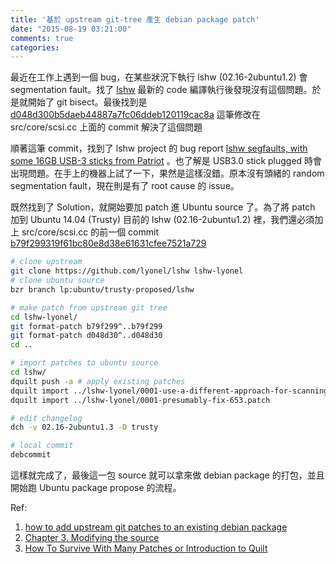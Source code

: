 ```yaml
---
title: '基於 upstream git-tree 產生 debian package patch'
date: "2015-08-19 03:21:00"
comments: true
categories: 
---
```

最近在工作上遇到一個 bug，在某些狀況下執行 lshw (02.16-2ubuntu1.2) 會 segmentation fault。找了 [lshw](https://github.com/lyonel/lshw) 最新的 code 編譯執行後發現沒有這個問題。於是就開始了 git bisect。最後找到是 [d048d300b5daeb44887a7fc06ddeb120119cac8a](https://github.com/lyonel/lshw/commit/d048d300b5daeb44887a7fc06ddeb120119cac8a) 這筆修改在 src/core/scsi.cc 上面的 commit 解決了這個問題

順著這筆 commit，找到了 lshw project 的 bug report [lshw segfaults, with some 16GB USB-3 sticks from Patriot](http://www.ezix.org/project/ticket/653) 。也了解是 USB3.0 stick plugged 時會出現問題。在手上的機器上試了一下，果然是這樣沒錯。原本沒有頭緒的 random segmentation fault，現在則是有了 root cause 的 issue。

既然找到了 Solution，就開始要加 patch 進 Ubuntu source 了。為了將 patch 加到 Ubuntu 14.04 (Trusty) 目前的 lshw (02.16-2ubuntu1.2) 裡，我們還必須加上 src/core/scsi.cc 的前一個 commit [b79f299319f61bc80e8d38e61631cfee7521a729](https://github.com/lyonel/lshw/commit/b79f299319f61bc80e8d38e61631cfee7521a729) 
``` bash
# clone upstream
git clone https://github.com/lyonel/lshw lshw-lyonel
# clone ubuntu source
bzr branch lp:ubuntu/trusty-proposed/lshw

# make patch from upstream git tree
cd lshw-lyonel/
git format-patch b79f299^..b79f299
git format-patch d048d30^..d048d30
cd ..

# import patches to ubuntu source
cd lshw/
dquilt push -a # apply existing patches
dquilt import ../lshw-lyonel/0001-use-a-different-approach-for-scanning-SCSI-generic-d.patch
dquilt import ../lshw-lyonel/0001-presumably-fix-653.patch

# edit changelog
dch -v 02.16-2ubuntu1.3 -D trusty

# local commit
debcommit
```

這樣就完成了，最後這一包 source 就可以拿來做 debian package 的打包，並且開始跑 Ubuntu package propose 的流程。

Ref: 
1. [how to add upstream git patches to an existing debian package](https://xpressubuntu.wordpress.com/2013/11/27/how-to-add-upstream-git-patches-to-an-existing-debian-package/)
2. [Chapter 3. Modifying the source](https://www.debian.org/doc/manuals/maint-guide/modify.en.html)
3. [How To Survive With Many Patches or Introduction to Quilt](https://stuff.mit.edu/afs/athena/system/i386_deb50/os/usr/share/doc/quilt/quilt.html)
